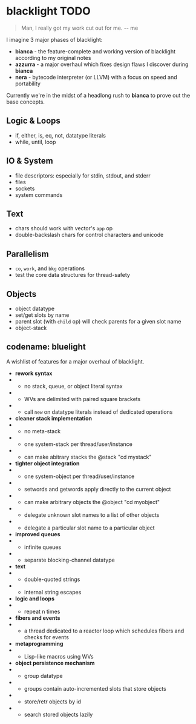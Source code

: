 blacklight TODO
===============

> Man, I really got my work cut out for me. -- me

I imagine 3 major phases of blacklight:

- **bianca**  - the feature-complete and working version of blacklight according to my original notes
- **azzurra** - a major overhaul which fixes design flaws I discover during **bianca**
- **nera**    - bytecode interpreter (or LLVM) with a focus on speed and portability

Currently we're in the midst of a headlong rush to **bianca** to prove out the base concepts.


Logic & Loops
-------------

- if, either, is, eq, not, datatype literals
- while, until, loop


IO & System
-----------

- file descriptors: especially for stdin, stdout, and stderr
- files
- sockets
- system commands


Text
----

- chars should work with vector's `app` op
- double-backslash chars for control characters and unicode


Parallelism
-----------

- `co`, `work`, and `bkg` operations
- test the core data structures for thread-safety


Objects
-------

- object datatype
- set/get slots by name
- parent slot (with `child` op) will check parents for a given slot name
- object-stack


codename: bluelight
-------------------

A wishlist of features for a major overhaul of blacklight.

- **rework syntax**
- - no stack, queue, or object literal syntax
- - WVs are delimited with paired square brackets
- - call `new` on datatype literals instead of dedicated operations
- **cleaner stack implementation**
- - no meta-stack
- - one system-stack per thread/user/instance
- - can make abitrary stacks the @stack "cd mystack"
- **tighter object integration**
- - one system-object per thread/user/instance
- - setwords and getwords apply directly to the current object
- - can make arbitrary objects the @object "cd myobject"
- - delegate unknown slot names to a list of other objects
- - delegate a particular slot name to a particular object
- **improved queues**
- - infinite queues
- - separate blocking-channel datatype
- **text**
- - double-quoted strings
- - internal string escapes
- **logic and loops**
- - repeat n times
- **fibers and events**
- - a thread dedicated to a reactor loop which schedules fibers and checks for events
- **metaprogramming**
- - Lisp-like macros using WVs
- **object persistence mechanism**
- - group datatype
- - groups contain auto-incremented slots that store objects
- - store/retr objects by id
- - search stored objects lazily

